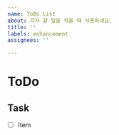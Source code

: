 ```yaml
---
name: ToDo List
about: 각자 할 일을 적을 때 사용하세요.
title: ''
labels: enhancement
assignees: ''

---
```


# ToDo

## Task
- [ ] Item
